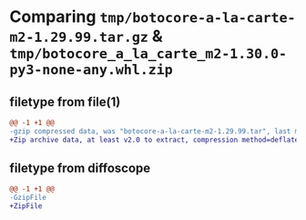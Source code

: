# Comparing `tmp/botocore-a-la-carte-m2-1.29.99.tar.gz` & `tmp/botocore_a_la_carte_m2-1.30.0-py3-none-any.whl.zip`

## filetype from file(1)

```diff
@@ -1 +1 @@
-gzip compressed data, was "botocore-a-la-carte-m2-1.29.99.tar", last modified: Sat Mar 25 01:22:56 2023, max compression
+Zip archive data, at least v2.0 to extract, compression method=deflate
```

## filetype from diffoscope

```diff
@@ -1 +1 @@
-GzipFile
+ZipFile
```

